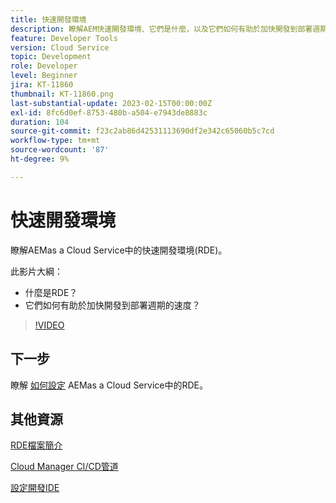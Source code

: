 ```yaml
---
title: 快速開發環境
description: 瞭解AEM快速開發環境、它們是什麼，以及它們如何有助於加快開發到部署週期。
feature: Developer Tools
version: Cloud Service
topic: Development
role: Developer
level: Beginner
jira: KT-11860
thumbnail: KT-11860.png
last-substantial-update: 2023-02-15T00:00:00Z
exl-id: 8fc6d0ef-8753-480b-a504-e7943de8883c
duration: 104
source-git-commit: f23c2ab86d42531113690df2e342c65060b5c7cd
workflow-type: tm+mt
source-wordcount: '87'
ht-degree: 9%

---
```


# 快速開發環境

瞭解AEMas a Cloud Service中的快速開發環境(RDE)。

此影片大綱：

- 什麼是RDE？
- 它們如何有助於加快開發到部署週期的速度？

>[!VIDEO](https://video.tv.adobe.com/v/3414128?quality=12&learn=on)

## 下一步

瞭解 [如何設定](./how-to-setup.md) AEMas a Cloud Service中的RDE。

## 其他資源

[RDE檔案簡介](https://experienceleague.adobe.com/docs/experience-manager-cloud-service/content/implementing/developing/rapid-development-environments.html#introduction)

[Cloud Manager CI/CD管道](https://experienceleague.adobe.com/docs/experience-manager-cloud-service/content/implementing/using-cloud-manager/cicd-pipelines/introduction-ci-cd-pipelines.html)

[設定開發IDE](https://experienceleague.adobe.com/docs/experience-manager-learn/cloud-service/local-development-environment-set-up/development-tools.html)
